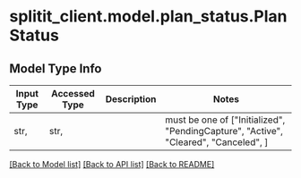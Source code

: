 # splitit_client.model.plan_status.PlanStatus

## Model Type Info
Input Type | Accessed Type | Description | Notes
------------ | ------------- | ------------- | -------------
str,  | str,  |  | must be one of ["Initialized", "PendingCapture", "Active", "Cleared", "Canceled", ] 

[[Back to Model list]](../../README.md#documentation-for-models) [[Back to API list]](../../README.md#documentation-for-api-endpoints) [[Back to README]](../../README.md)

